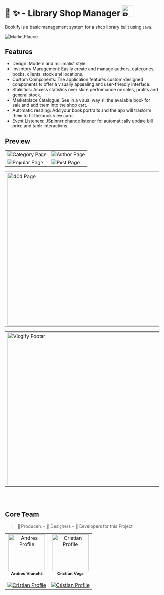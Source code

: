 # :notebook_with_decorative_cover: :sparkles: - Library Shop Manager <img src="https://phenomenal-figolla-ec963e.netlify.app/Logo.png" width="36" alt="Bookify Logo"/>

Bookify is a basic management system for a shop library built using `Java`.

![MarketPlacce](https://github.com/Andresv309/astro-blog/assets/92413890/30cc7550-eccb-4467-8e13-615f3e362247)

## Features
- Design: Modern and minimalist style.
- Inventory Management: Easily create and manage authors, categories, books, clients, stock and locations.
- Custom Components: The application features custom-designed components to offer a visually appealing and user-friendly interface.
- Statistics: Access statistics over store performance on sales, profits and general stock.
- Marketplace Catalogue: See in a visual way all the available book for sale and add them into the shop cart.
- Automatic resizing: Add your book portraits and the app will trasform them to fit the book view card.
- Event Listeners: JSpinner change listener for automatically update bill price and table interactions.

## Preview

<table align="center">
<tr>
  <td><img src="https://github.com/Andresv309/astro-blog/assets/116861909/963609b7-0101-4f2b-b03d-c18130411d8d" alt="Category Page"/></td>
  <td><img src="https://github.com/Andresv309/astro-blog/assets/116861909/a3c51ebf-7c3c-44a7-9757-63492e1f1d33" alt="Author Page"/></td>
</tr>
<tr>
  <td><img src="https://github.com/Andresv309/astro-blog/assets/116861909/344c9fda-b6c3-4bbc-a152-2841d90980f2" alt="Popular Page"/></td>
  <td><img src="https://github.com/Andresv309/astro-blog/assets/116861909/5e86dea0-8671-43dd-afd1-9f2525b8eaa9" alt="Post Page"/></td>
</tr>
</table>

<table align="center">
<tr>
  <td><img src="https://github.com/Andresv309/astro-blog/assets/116861909/6fcbf928-5b34-49bc-a850-aba5c79514a0" width="500" alt="404 Page"/></td>
</tr>
</table>
<table align="center">
<tr>
  <td><img src="https://github.com/Andresv309/astro-blog/assets/116861909/5a7c5d76-14e3-4c6c-bc51-e8ca1282c4f9" width="500" alt="Vlogify Footer"/></td>
</tr>
</table>


<br>
<br>

## Core Team

> 🚀 Producers - 💅 Designers - 🤖 Developers for this Project

<table>
  <tbody>
    <tr>
      <td align="center"><a href="https://github.com/Andresv309"><img src="https://avatars.githubusercontent.com/u/116861909?v=4?s=120" width="120px"  alt="Andres Profile"/><br /><sub><b>Andres Vianchá</b></sub></a> <br><br>    
        <a href="https://github.com/Andresv309">
          <img src="https://img.shields.io/badge/follow-30363D?style=for-the-badge&logo=GitHub-Sponsors&logoColor=#white" alt="Cristian Profile" />
        </a> 
      </td>
      <td align="center"><a href="https://github.com/Cristian1503V"><img src="https://avatars.githubusercontent.com/u/92413890?v=4?s=120"  width="120px"  alt="Cristian Profile"/><br /><sub><b>Cristian Vega</b></sub></a> <br><br> 
        <a href="https://github.com/Cristian1503V">
          <img src="https://img.shields.io/badge/follow-30363D?style=for-the-badge&logo=GitHub-Sponsors&logoColor=#white" alt="Cristian Profile"></img>
        </a> 
      </td>
    </tr>
  </tbody>
</table>
